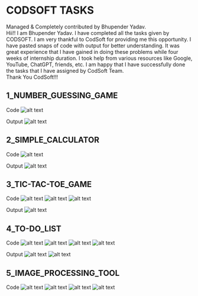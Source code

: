 # CODSOFT TASKS
Managed & Completely contributed by Bhupender Yadav. <br />
Hii!! I am Bhupender Yadav. I have completed all the tasks given by CODSOFT. I am very thankful to CodSoft for providing me this opportunity. I have pasted snaps of code with output for better understanding. It was great experience that I have gained in doing these problems while four weeks of internship duration. I took help from various resources like Google, YouTube, ChatGPT, friends, etc. I am happy that I have successfully done the tasks that I have assigned by CodSoft Team. <br />
Thank You CodSoft!!!

## 1_NUMBER_GUESSING_GAME
Code
![alt text](https://github.com/bhupenderyadav7424/CODSOFT/blob/main/1_NUMBER_GUESSING_GAME/Code%20Images%20with%20Output/Code.png)

Output
![alt text](https://github.com/bhupenderyadav7424/CODSOFT/blob/main/1_NUMBER_GUESSING_GAME/Code%20Images%20with%20Output/Output.png)

## 2_SIMPLE_CALCULATOR
Code
![alt text](https://github.com/bhupenderyadav7424/CODSOFT/blob/main/2_SIMPLE_CALCULATOR/Code%20Images%20with%20Output/Code.png)

Output
![alt text](https://github.com/bhupenderyadav7424/CODSOFT/blob/main/2_SIMPLE_CALCULATOR/Code%20Images%20with%20Output/Output.png)

## 3_TIC-TAC-TOE_GAME
Code
![alt text](https://github.com/bhupenderyadav7424/CODSOFT/blob/main/3_TIC-TAC-TOE_GAME/Code%20Images%20with%20Output/Code1.png)
![alt text](https://github.com/bhupenderyadav7424/CODSOFT/blob/main/3_TIC-TAC-TOE_GAME/Code%20Images%20with%20Output/Code2.png)
![alt text](https://github.com/bhupenderyadav7424/CODSOFT/blob/main/3_TIC-TAC-TOE_GAME/Code%20Images%20with%20Output/Code3.png)

Output
![alt text](https://github.com/bhupenderyadav7424/CODSOFT/blob/main/3_TIC-TAC-TOE_GAME/Code%20Images%20with%20Output/Output.png)

## 4_TO-DO_LIST
Code
![alt text](https://github.com/bhupenderyadav7424/CODSOFT/blob/main/4_TO-DO_LIST/Code%20Images%20with%20Output/Code1.png)
![alt text](https://github.com/bhupenderyadav7424/CODSOFT/blob/main/4_TO-DO_LIST/Code%20Images%20with%20Output/Code2.png)
![alt text](https://github.com/bhupenderyadav7424/CODSOFT/blob/main/4_TO-DO_LIST/Code%20Images%20with%20Output/Code3.png)
![alt text](https://github.com/bhupenderyadav7424/CODSOFT/blob/main/4_TO-DO_LIST/Code%20Images%20with%20Output/Code4.png)

Output
![alt text](https://github.com/bhupenderyadav7424/CODSOFT/blob/main/4_TO-DO_LIST/Code%20Images%20with%20Output/Output1.png)
![alt text](https://github.com/bhupenderyadav7424/CODSOFT/blob/main/4_TO-DO_LIST/Code%20Images%20with%20Output/Output2.png)

## 5_IMAGE_PROCESSING_TOOL
Code
![alt text](https://github.com/bhupenderyadav7424/CODSOFT/blob/main/5_IMAGE_PROCESSING_TOOL/Code%20Images%20with%20Output/Code1.png)
![alt text](https://github.com/bhupenderyadav7424/CODSOFT/blob/main/5_IMAGE_PROCESSING_TOOL/Code%20Images%20with%20Output/Code2.png)
![alt text](https://github.com/bhupenderyadav7424/CODSOFT/blob/main/5_IMAGE_PROCESSING_TOOL/Code%20Images%20with%20Output/Code3.png)
![alt text](https://github.com/bhupenderyadav7424/CODSOFT/blob/main/5_IMAGE_PROCESSING_TOOL/Code%20Images%20with%20Output/Code4.png)
